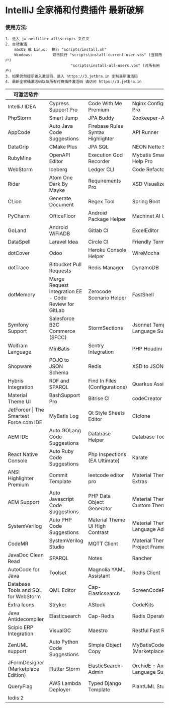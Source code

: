 # IntelliJ 全家桶和付费插件 最新破解

### 使用方法: 
```
1. 进入 ja-netfilter-all\scripts 文件夹
2. 自动激活
	macOS 或 Linux: 	执行 "scripts/install.sh"
    Windows: 		 双击执行 "scripts\install-current-user.vbs" (当前用户)
                             "scripts\install-all-users.vbs" (对所有用户)
3. 如果仍然提示输入激活码，进入 https://3.jetbra.in 复制最新激活码
4. 最新全家桶激活码以及所有付费插件激活码 请访问 https://3.jetbra.in

```

| 可激活软件                              |                                                       |                                   |                                            |
| --------------------------------------- | ----------------------------------------------------- | --------------------------------- | ------------------------------------------ |
| IntelliJ IDEA                           | Cypress Support Pro                                   | Code With Me Premium              | Nginx Configuration Pro                    |
| PhpStorm                                | Smart Jump                                            | JPA Buddy                         | Zookeeper-Admin                            |
| AppCode                                 | Auto Java Code Suggestions                            | Firebase Rules Syntax Highlighter | API Runner                                 |
| DataGrip                                | CMake Plus                                            | JPA SQL                           | NEON Nette Support                         |
| RubyMine                                | OpenAPI Editor                                        | Execution God Recorder            | Mybatis Smart Code Help Pro                |
| WebStorm                                | Iceberg                                               | Ledger CLI                        | Code Refactor AI                           |
| Rider                                   | Atom One Dark By Mayke                                | Requirements Pro                  | XSD Visualizer                             |
| CLion                                   | Generate Document                                     | Regex Tool                        | Spring Boot                                |
| PyCharm                                 | OfficeFloor                                           | Android Package Helper            | Machinet AI Unit Tests                     |
| GoLand                                  | Android WiFiADB                                       | Gitlab CI                         | ExcelEditor                                |
| DataSpell                               | Laravel Idea                                          | Circle CI                         | Friendly Terminal                          |
| dotCover                                | Odoo                                                  | Heroku Console Helper             | WireMocha                                  |
| dotTrace                                | Bitbucket Pull Requests                               | Redis Manager                     | DynamoDB                                   |
| dotMemory                               | Merge Request Integration EE - Code Review for GitLab | Zerocode Scenario Helper          | FastShell                                  |
| Symfony Support                         | Salesforce B2C Commerce (SFCC)                        | StormSections                     | Jsonnet Templating Language Support        |
| Wolfram Language                        | MinBatis                                              | Sentry Integration                | PHP Houdini                                |
| Shopware                                | POJO to JSON Schema                                   | Redis                             | XSD to JSON Schema                         |
| Hybris Integration                      | RDF and SPARQL                                        | Find In Files (Configurations)    | Quarkus Assistant                          |
| Material Theme UI                       | BashSupport Pro                                       | Bitrise CI                        | codeCreator                                |
| JetForcer \| The Smartest Force.com IDE | MyBatis Log                                           | Qt Style Sheets Editor            | CIclone                                    |
| AEM IDE                                 | Auto GOLang Code Suggestions                          | Database Helper                   | Database Tool                              |
| React Native Console                    | Auto Ruby Code Suggestions                            | Php Inspections (EA Ultimate)     | Karate                                     |
| ANSI Highlighter Premium                | Commit Template                                       | leetcode editor pro               | Material Theme UI Extras                   |
| AEM Support                             | Auto Javascript Code Suggestions                      | PHP Data Object Generator         | Material Theme UI Custom Theme             |
| SystemVerilog                           | Auto PHP Code Suggestions                             | Material Theme UI High Contrast   | Material Theme UI Language Additions       |
| CodeMR                                  | SystemVerilog Studio                                  | MQTT Client                       | Material Theme UI Project Frame            |
| JavaDoc Clean Read                      | SPARQL                                                | Notes                             | Rancher                                    |
| AutoCode for Java                       | Toolset                                               | Magnolia YAML Assistant           | Redis Client                               |
| Database Tools and SQL for WebStorm     | QML Editor                                            | Cap-Elasticsearch                 | ScreenCodePro                              |
| Extra Icons                             | Stryker                                               | AStock                            | CodeKits                                   |
| Java Antidecompiler                     | Elasticsearch                                         | Cap-Redis                         | Redis Operator                             |
| Scipio ERP Integration                  | VisualGC                                              | Maestro                           | Restful Fast Request                       |
| ZenUML support                          | Auto Python Code Suggestions                          | Simple Object Copy                | MyBatisCodeHelperPro (Marketplace Edition) |
| JFormDesigner (Marketplace Edition)     | Flutter Storm                                         | ElasticSearch-Admin               | OrchidE - Ansible Language Support         |
| QueryFlag                               | AWS Lambda Deployer                                   | Typed Django Template             | PlantUML Studio                            |
| Iedis 2                                 |                                                       |                                   |                                            |
